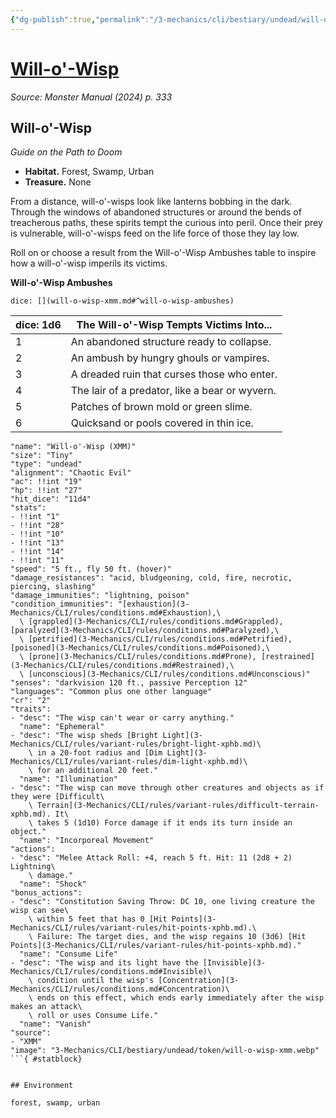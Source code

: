 ```yaml
---
{"dg-publish":true,"permalink":"/3-mechanics/cli/bestiary/undead/will-o-wisp-xmm/","tags":["ttrpg-cli/compendium/src/5e/xmm","ttrpg-cli/monster/cr/2","ttrpg-cli/monster/environment/forest","ttrpg-cli/monster/environment/swamp","ttrpg-cli/monster/environment/urban","ttrpg-cli/monster/size/tiny","ttrpg-cli/monster/type/undead"],"noteIcon":""}
---
```


# [Will-o'-Wisp](3-Mechanics\CLI\bestiary\undead/will-o-wisp-xmm.md)
*Source: Monster Manual (2024) p. 333*  

## Will-o'-Wisp

*Guide on the Path to Doom*

- **Habitat.** Forest, Swamp, Urban  
- **Treasure.** None  

From a distance, will-o'-wisps look like lanterns bobbing in the dark. Through the windows of abandoned structures or around the bends of treacherous paths, these spirits tempt the curious into peril. Once their prey is vulnerable, will-o'-wisps feed on the life force of those they lay low.

Roll on or choose a result from the Will-o'-Wisp Ambushes table to inspire how a will-o'-wisp imperils its victims.

**Will-o'-Wisp Ambushes**

`dice: [](will-o-wisp-xmm.md#^will-o-wisp-ambushes)`

| dice: 1d6 | The Will-o'-Wisp Tempts Victims Into... |
|-----------|-----------------------------------------|
| 1 | An abandoned structure ready to collapse. |
| 2 | An ambush by hungry ghouls or vampires. |
| 3 | A dreaded ruin that curses those who enter. |
| 4 | The lair of a predator, like a bear or wyvern. |
| 5 | Patches of brown mold or green slime. |
| 6 | Quicksand or pools covered in thin ice. |{ #will-o-wisp-ambushes}


```statblock
"name": "Will-o'-Wisp (XMM)"
"size": "Tiny"
"type": "undead"
"alignment": "Chaotic Evil"
"ac": !!int "19"
"hp": !!int "27"
"hit_dice": "11d4"
"stats":
- !!int "1"
- !!int "28"
- !!int "10"
- !!int "13"
- !!int "14"
- !!int "11"
"speed": "5 ft., fly 50 ft. (hover)"
"damage_resistances": "acid, bludgeoning, cold, fire, necrotic, piercing, slashing"
"damage_immunities": "lightning, poison"
"condition_immunities": "[exhaustion](3-Mechanics/CLI/rules/conditions.md#Exhaustion),\
  \ [grappled](3-Mechanics/CLI/rules/conditions.md#Grappled), [paralyzed](3-Mechanics/CLI/rules/conditions.md#Paralyzed),\
  \ [petrified](3-Mechanics/CLI/rules/conditions.md#Petrified), [poisoned](3-Mechanics/CLI/rules/conditions.md#Poisoned),\
  \ [prone](3-Mechanics/CLI/rules/conditions.md#Prone), [restrained](3-Mechanics/CLI/rules/conditions.md#Restrained),\
  \ [unconscious](3-Mechanics/CLI/rules/conditions.md#Unconscious)"
"senses": "darkvision 120 ft., passive Perception 12"
"languages": "Common plus one other language"
"cr": "2"
"traits":
- "desc": "The wisp can't wear or carry anything."
  "name": "Ephemeral"
- "desc": "The wisp sheds [Bright Light](3-Mechanics/CLI/rules/variant-rules/bright-light-xphb.md)\
    \ in a 20-foot radius and [Dim Light](3-Mechanics/CLI/rules/variant-rules/dim-light-xphb.md)\
    \ for an additional 20 feet."
  "name": "Illumination"
- "desc": "The wisp can move through other creatures and objects as if they were [Difficult\
    \ Terrain](3-Mechanics/CLI/rules/variant-rules/difficult-terrain-xphb.md). It\
    \ takes 5 (1d10) Force damage if it ends its turn inside an object."
  "name": "Incorporeal Movement"
"actions":
- "desc": "Melee Attack Roll: +4, reach 5 ft. Hit: 11 (2d8 + 2) Lightning\
    \ damage."
  "name": "Shock"
"bonus_actions":
- "desc": "Constitution Saving Throw: DC 10, one living creature the wisp can see\
    \ within 5 feet that has 0 [Hit Points](3-Mechanics/CLI/rules/variant-rules/hit-points-xphb.md).\
    \ Failure: The target dies, and the wisp regains 10 (3d6) [Hit Points](3-Mechanics/CLI/rules/variant-rules/hit-points-xphb.md)."
  "name": "Consume Life"
- "desc": "The wisp and its light have the [Invisible](3-Mechanics/CLI/rules/conditions.md#Invisible)\
    \ condition until the wisp's [Concentration](3-Mechanics/CLI/rules/conditions.md#Concentration)\
    \ ends on this effect, which ends early immediately after the wisp makes an attack\
    \ roll or uses Consume Life."
  "name": "Vanish"
"source":
- "XMM"
"image": "3-Mechanics/CLI/bestiary/undead/token/will-o-wisp-xmm.webp"
```{ #statblock}


## Environment

forest, swamp, urban